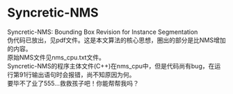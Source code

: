 # Syncretic-NMS
Syncretic-NMS: Bounding Box Revision for Instance Segmentation  
伪代码已放出，见pdf文件。这是本文算法的核心思想，圈出的部分是比NMS增加的内容。  
原始NMS文件见nms_cpu.txt文件。  
Syncretic-NMS的程序主体文件(C++)在nms_cpu中，但是代码尚有bug，在运行第91行输出语句时会报错，尚不知原因为何。  
要毕不了业了555...救救孩子吧！你能帮帮我吗？
